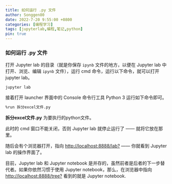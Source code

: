 ```yaml
---
title: 如何运行 .py 文件
author: Songgen80
date: 2022-7-20 9:55:00 +0800
categories: [编程学习]
tags: [jupyterlab,编程,笔记,python]
pin: true
---
```


### 如何运行 .py 文件

打开 Jupyter lab 的目录（就是你保存 `ipynb` 文件的地方，以便在 Jupyter lab 中打开、浏览、编辑 `ipynb` 文件），运行 cmd 命令，运行以下命令，就可以打开 jupyter lab。

```
jupyter lab
```

接着打开 launcher 界面中的 Console 命令行工具 Python 3 运行如下命令即可。

```bash
%run 拆分excel文件.py
```
**拆分excel文件.py** 为要执行的python文件。

此时的 cmd 窗口不能关闭，否则 Jupyter lab 就停止运行了 —— 就将它放在那里。

随后会有个浏览器打开，指向 [http://localhost:8888/lab?](http://localhost:8888/lab?) —— 你就看到 Jupyter lab 的操作界面了。

目前，Jupyter lab 和 Jupyter notebook 是并存的，虽然前者是后者的下一步替代者。如果你依然习惯于使用 Jupyter notebook，那么，在浏览器中指向 [http://localhost:8888/tree?](http://localhost:8888/tree?) 看到的就是 Jupyter notebook.
